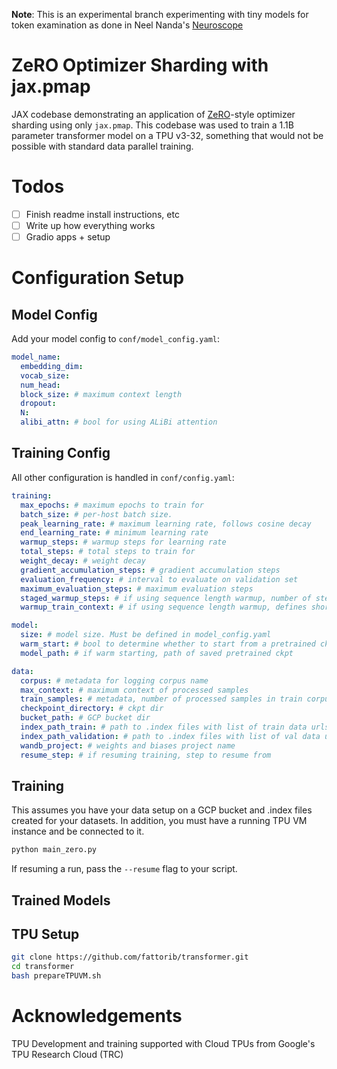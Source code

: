 **Note**: This is an experimental branch experimenting with tiny models for token examination as done in Neel Nanda's [Neuroscope](https://neuroscope.io/)

# ZeRO Optimizer Sharding with jax.pmap

JAX codebase demonstrating an application of [ZeRO](https://arxiv.org/abs/1910.02054)-style optimizer sharding using only ```jax.pmap```. This codebase was used to train a 1.1B parameter transformer model on a TPU v3-32, something that would not be possible with standard data parallel training.

# Todos

- [ ] Finish readme install instructions, etc
- [ ] Write up how everything works
- [ ] Gradio apps + setup

# Configuration Setup

## Model Config

Add your model config to ```conf/model_config.yaml```:

```yaml
model_name:
  embedding_dim: 
  vocab_size: 
  num_head: 
  block_size: # maximum context length 
  dropout: 
  N: 
  alibi_attn: # bool for using ALiBi attention 
```

## Training Config

All other configuration is handled in ```conf/config.yaml```:

```yaml
training:
  max_epochs: # maximum epochs to train for
  batch_size: # per-host batch size.
  peak_learning_rate: # maximum learning rate, follows cosine decay
  end_learning_rate: # minimum learning rate
  warmup_steps: # warmup steps for learning rate
  total_steps: # total steps to train for
  weight_decay: # weight decay
  gradient_accumulation_steps: # gradient accumulation steps 
  evaluation_frequency: # interval to evaluate on validation set
  maximum_evaluation_steps: # maximum evaluation steps
  staged_warmup_steps: # if using sequence length warmup, number of steps @ shorter CTX
  warmup_train_context: # if using sequence length warmup, defines shorter CTX

model:
  size: # model size. Must be defined in model_config.yaml
  warm_start: # bool to determine whether to start from a pretrained ckpt
  model_path: # if warm starting, path of saved pretrained ckpt

data:
  corpus: # metadata for logging corpus name
  max_context: # maximum context of processed samples
  train_samples: # metadata, number of processed samples in train corpus
  checkpoint_directory: # ckpt dir 
  bucket_path: # GCP bucket dir
  index_path_train: # path to .index files with list of train data urls
  index_path_validation: # path to .index files with list of val data urls
  wandb_project: # weights and biases project name
  resume_step: # if resuming training, step to resume from
```

## Training

This assumes you have your data setup on a GCP bucket and .index files created for your datasets. In addition, you must have a running TPU VM instance and be connected to it.

```bash
python main_zero.py
```

If resuming a run, pass the ```--resume``` flag to your script.

## Trained Models

## TPU Setup

```bash
git clone https://github.com/fattorib/transformer.git
cd transformer 
bash prepareTPUVM.sh
```

# Acknowledgements

TPU Development and training supported with Cloud TPUs from Google's TPU Research Cloud (TRC)
